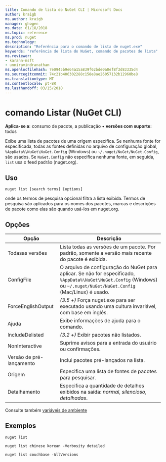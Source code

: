 ```yaml
---
title: Comando de lista do NuGet CLI | Microsoft Docs
author: kraigb
ms.author: kraigb
manager: ghogen
ms.date: 01/18/2018
ms.topic: reference
ms.prod: nuget
ms.technology: 
description: "Referência para o comando de lista de nuget.exe"
keywords: "referência de lista do NuGet, comando de pacotes de lista"
ms.reviewer:
- karann-msft
- unniravindranathan
ms.openlocfilehash: 7e0945b9e64a15a839f62bde0a0ef8f3d83335d4
ms.sourcegitcommit: 74c21b406302288c158e8ae26057132b12960be8
ms.translationtype: MT
ms.contentlocale: pt-BR
ms.lasthandoff: 03/15/2018
---
```

# <a name="list-command-nuget-cli"></a>comando Listar (NuGet CLI)

**Aplica-se a:** consumo de pacote, a publicação &bullet; **versões com suporte:** todos

Exibe uma lista de pacotes de uma origem específica. Se nenhuma fonte for especificada, todas as fontes definidas no arquivo de configuração global, `%AppData%\NuGet\NuGet.Config` (Windows) ou `~/.nuget/NuGet/NuGet.Config`, são usados. Se `NuGet.Config` não especifica nenhuma fonte, em seguida, `list` usa o feed padrão (nuget.org).

## <a name="usage"></a>Uso

```cli
nuget list [search terms] [options]
```

onde os termos de pesquisa opcional filtra a lista exibida. Termos de pesquisa são aplicados para os nomes dos pacotes, marcas e descrições de pacote como elas são quando usá-los em nuget.org.

## <a name="options"></a>Opções

| Opção | Descrição |
| --- | --- |
| Todasas versões | Lista todas as versões de um pacote. Por padrão, somente a versão mais recente do pacote é exibida. |
| ConfigFile | O arquivo de configuração do NuGet para aplicar. Se não for especificado, `%AppData%\NuGet\NuGet.Config` (Windows) ou `~/.nuget/NuGet/NuGet.Config` (Mac/Linux) é usado.|
| ForceEnglishOutput | *(3.5 +)*  Força nuget.exe para ser executado usando uma cultura invariável, com base em inglês. |
| Ajuda | Exibe informações de ajuda para o comando. |
| IncludeDelisted | *(3.2 +)*  Exibir pacotes não listados. |
| NonInteractive | Suprime avisos para a entrada do usuário ou confirmações. |
| Versão de pré-lançamento | Inclui pacotes pré-lançados na lista. |
| Origem | Especifica uma lista de fontes de pacotes para pesquisar. |
| Detalhamento | Especifica a quantidade de detalhes exibidos na saída: *normal*, *silencioso*, *detalhadas*. |

Consulte também [variáveis de ambiente](cli-ref-environment-variables.md)

## <a name="examples"></a>Exemplos

```cli
nuget list

nuget list chinese korean -Verbosity detailed

nuget list couchbase -AllVersions
```
